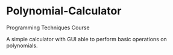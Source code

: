 # Polynomial-Calculator
Programming Techniques Course

A simple calculator with GUI able to perform basic operations on polynomials.
